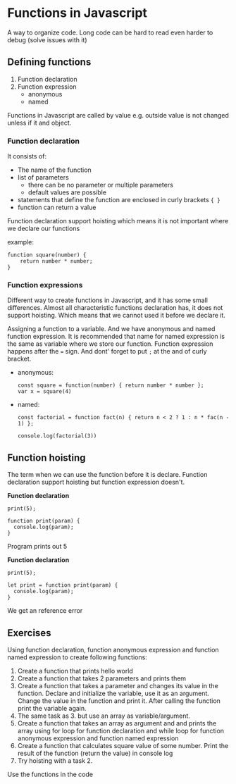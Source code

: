 # Functions in Javascript

A way to organize code. Long code can be hard to read even harder to debug (solve issues with it)

## Defining functions

1. Function declaration
2. Function expression
   - anonymous
   - named

Functions in Javascript are called by value e.g. outside value is not changed unless if it and object.


### Function declaration

It consists of:
  - The name of the function
  - list of parameters 
    - there can be no parameter or multiple parameters
    - default values are possible
  - statements that define the function are enclosed in curly brackets `{ }`
  - function can return a value

Function declaration support hoisting which means it is not important where we declare our functions

example:

    function square(number) {
        return number * number;
    }


### Function expressions

Different way to create functions in Javascript, and it has some small differences.
Almost all characteristic functions declaration has, it does not support hoisting.
Which means that we cannot used it before we declare it.

Assigning a function to a variable. And we have anonymous and named function expression.
It is recommended that name for named expression is the same as variable where
we store our function. 
Function expression happens after the `=` sign.
And dont' forget to put `;` at the and of curly bracket.

* anonymous:

      const square = function(number) { return number * number };
      var x = square(4)

* named:


      const factorial = function fact(n) { return n < 2 ? 1 : n * fac(n - 1) };

      console.log(factorial(3))


## Function hoisting

The term when we can use the function before it is declare.
Function declaration support hoisting but function expression doesn't.

**Function declaration** 

```
print(5);

function print(param) {
  console.log(param);
}
```

Program prints out 5

**Function declaration**

```
print(5);

let print = function print(param) {
  console.log(param);
}
```

We get an reference error

## Exercises

Using function declaration, function anonymous expression and function named expression to create following functions:
1. Create a function that prints hello world
2. Create a function that takes 2 parameters and prints them
3. Create a function that takes a parameter and changes its value in the function. Declare and initialize the variable, use it as an argument. 
    Change the value in the function and print it. After calling the function
    print the variable again.
4. The same task as 3. but use an array as variable/argument.
5. Create a function that takes an array as argument and and prints the array
   using for loop for function declaration and while loop for function
   anonymous expression and function named expression
6. Create a function that calculates square value of some number.
   Print the result of the function (return the value) in console log
7. Try hoisting with a task 2.

Use the functions in the code